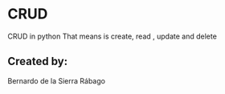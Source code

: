# CRUD
CRUD in python
That means is create, read , update and delete
## Created by:
Bernardo de la Sierra Rábago
